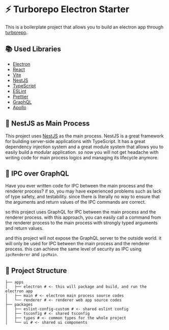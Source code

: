# ⚡ Turborepo Electron Starter

This is a boilerplate project that allows you to build an electron app through [turborepo](https://turbo.build/repo).

## 📚 Used Libraries

- [Electron](https://www.electronjs.org/)
- [React](https://reactjs.org/)
- [Vite](https://vitejs.dev/)
- [NestJS](https://nestjs.com/)
- [TypeScript](https://www.typescriptlang.org/)
- [ESLint](https://eslint.org/)
- [Prettier](https://prettier.io/)
- [GraphQL](https://graphql.org/)
- [Apollo](https://www.apollographql.com/)

## 🦁 NestJS as Main Process

This project uses [NestJS](https://nestjs.com/) as the main process. NestJS is a great framework for building
server-side applications with TypeScript. It has a great dependency injection system and a great module system that
allows you to easily build a modular application. so now you will not get headache with writing code for main process
logics and managing its lifecycle anymore.

## 📡 IPC over GraphQL

Have you ever written code for IPC between the main process and the renderer process? if so, you may have experienced
problems such as lack of type safety, and testability. since there is literally no way to ensure that the arguments and
return values of the IPC commands are correct.

so this project uses GraphQL for IPC between the main process and the renderer process. with this approach, you can easily
call a command from the renderer process to the main process with strongly typed arguments and return values.

and this project will not expose the GraphQL server to the outside world. it will only be used for IPC between the main
process and the renderer process. this can achieve the same level of security as IPC using `ipcRenderer` and `ipcMain`.

## 🌳 Project Structure

```
├── apps
│   ├── electron # <- this will package and build, and run the electron app
│   ├── main # <- electron main process source codes
│   └── renderer # <- renderer web app source codes
├── packages
│   ├── eslint-config-custom # <- shared eslint config
│   ├── tsconfig # <- shared tsconfig
│   ├── types # <- common types for the whole project
│   └── ui # <- shared ui components
```
